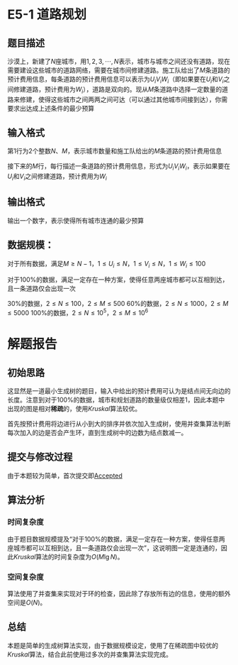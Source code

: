# E5-1 道路规划
## 题目描述
沙漠上，新建了$N$座城市，用$1,2,3, \cdots ,N$表示，城市与城市之间还没有道路，现在需要建设这些城市的道路网络，需要在城市间修建道路。施工队给出了$M$条道路的预计费用信息，每条道路的预计费用信息可以表示为$U_i$$V_i$$W_i$（即如果要在$U_i$和$V_i$之间修建道路，预计费用为$W_i$），道路是双向的。现从$M$条道路中选择一定数量的道路来修建，使得这些城市之间两两之间可达（可以通过其他城市间接到达），你需要求出达成上述条件的最少预算

## 输入格式
第1行为2个整数$N$、$M$，表示城市数量和施工队给出的$M$条道路的预计费用信息

接下来的$M$行，每行描述一条道路的预计费用信息，形式为$U_i$$V_i$$W_i$，表示如果要在$U_i$和$V_i$之间修建道路，预计费用为$W_i$

## 输出格式
输出一个数字，表示使得所有城市连通的最少预算

## 数据规模：
对于所有数据，满足$M \geq N - 1$，$1 \leq U_i \leq N$，$1 \leq V_i \leq N$，$1 \leq W_i \leq 100$

对于$100\%$的数据，满足一定存在一种方案，使得任意两座城市都可以互相到达，且一条道路仅会出现一次

$30\%$的数据，$2 \leq N \leq 100$，$2 \leq M \leq 500$
$60\%$的数据，$2 \leq N \leq 1000$，$2 \leq M \leq 5000$
$100\%$的数据，$2 \leq N \leq 10^{5}$，$2 \leq M \leq 10^{6}$

# 解题报告
## 初始思路
这显然是一道最小生成树的题目，输入中给出的预计费用可认为是结点间无向边的长度。注意到对于$100\%$的数据，城市和规划道路的数量级仅相差1，因此本题中出现的图是相对**稀疏**的，使用*Kruskal*算法较优。

首先按预计费用将边进行从小到大的排序并依次加入生成树，使用并查集算法判断每次加入的边是否会产生环，直到生成树中的边数为结点数减一。

## 提交与修改过程
由于本题较为简单，首次提交即[Accepted](https://202.38.86.171/status/352827d53d75be274261aed0779f839d)

## 算法分析
### 时间复杂度
由于题目数据规模提及“对于$100\%$的数据，满足一定存在一种方案，使得任意两座城市都可以互相到达，且一条道路仅会出现一次”，这说明图一定是连通的，因此*Kruskal*算法的时间复杂度为$O(M\lg{N})$。

### 空间复杂度
算法使用了并查集来实现对于环的检查，因此除了存放所有边的信息，使用的额外空间是$O(N)$。

## 总结
本题是简单的生成树算法实现，由于数据规模设定，使用了在稀疏图中较优的*Kruskal*算法，结合此前使用过多次的并查集算法实现完成。
